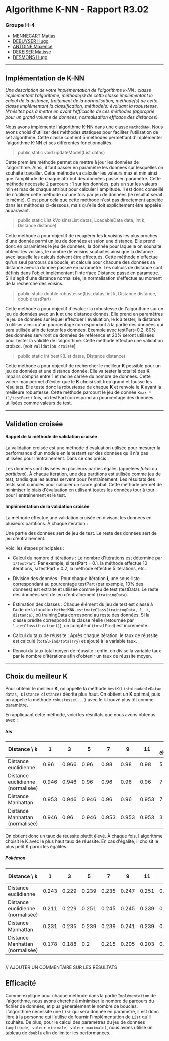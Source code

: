 # Algorithme K-NN - Rapport R3.02

### Groupe H-4

-  [MENNECART Matias](mailto:matias.mennecart.etu@univ-lille.fr)
-  [DEBUYSER Hugo](mailto:hugo.debuyser.etu@univ-lille.fr)
-  [ANTOINE Maxence](mailto:maxence.antoine.etu@univ-lille.fr)
-  [DEKEISER Matisse](mailto:matisse.dekeiser.etu@univ-lille.fr)
-  [DESMONS Hugo](mailto:hugo.desmons.etu@univ-lille.fr)

---

## Implémentation de K-NN

*Une description de votre implémentation de l’algorithme k-NN : classe implémentant l’algorithme, méthode(s) de cette classe implémentant le calcul de la distance, traitement de la normalisation, méthode(s) de cette classe implémentant la classification, méthode(s) évaluant la robustesse. N’hésitez
pas à mettre en avant l’efficacité de ces méthodes (approprié pour un grand volume de données, normalisation
efficace des distances).*

Nous avons implémenté l'algorithme K-NN dans une classe `MethodKNN`. Nous avons choisi d'utiliser des méthodes statiques pour faciliter l'utilisation de cet algorithme.
Cette classe contient 5 méthodes permettant d'implémenter l'algorithme K-NN et ses différentes fonctionnalités.

> public static void updateModel(List<LoadableData> datas)

Cette première méthode permet de mettre à jour les données de l'algorithme. Ainsi, il faut passer en paramètre les données sur lesquelles on souhaite travailler.
Cette méthode va calculer les valeurs max et min ainsi que l'amplitude de chaque attribut des données passé en paramètre.
Cette méthode nécessite 2 parcours : 1 sur les données, puis un sur les valeurs min et max de chaque attribut pour calculer l'amplitude. Il est donc conseillé de n'utiliser cette méthode qu'une fois par jeu de données (le résultat serait le même).
C'est pour cela que cette méthode n'est pas directement appelée dans les méthodes ci-dessous, mais qu'elle doit explicitement être appelée auparavant.

> public static List<LoadableData> kVoisins(List<LoadableData> datas, LoadableData data, int k, Distance distance) 
 
Cette méthode a pour objectif de récupérer les **k** voisins les plus proches d'une donnée parmi un jeu de données et selon une distance.
Elle prend donc en paramètres le jeu de données, la donnée pour laquelle on souhaite obtenir les voisins, le nombre de voisins souhaités ainsi que la distance avec laquelle les calculs doivent être effectués.
Cette méthode n'effectue qu'un seul parcours de boucle, et calcule pour chacune des données sa distance avec la donnée passée en paramètre. Les calculs de distance sont définis dans l'objet implémentant l'interface Distance passé en paramètre.
S'il s'agit d'une distance normalisée, la normalisation s'effectue au moment de la recherche des voisins.

> public static double robustesse(List<LoadableData> datas, int k, Distance distance, double testPart)

Cette méthode a pour objectif d'évaluer la robustesse de l'algorithme sur un jeu de données avec un **k** et une distance donnés. Elle prend en paramètres le jeu de données sur lequel effectuer l'évaluation,
le **k** à tester, la distance à utiliser ainsi qu'un pourcentage correspondant à la partie des données qui sera utilisée afin de tester les données. Exemple avec testPart=0.2, 80% des données serviront de données de reférence et 20% seront utilisées pour tester la 
validité de l'algorithme. Cette méthode effectue une validation croisée. (voir `Validation croisée`)

> public static int bestK(List<LoadableData> datas, Distance distance)

Cette méthode a pour objectif de rechercher le meilleur **K** possible pour un jeu de données et une distance donnée.
Elle va tester la totalité des **K** impairs compris entre 1 et racine carrée du nombre de données. Cette valeur max permet d'éviter que le **K** choisi soit trop grand et
fausse les résultats. Elle teste donc la robustesse de chaque **K** et renvoie le **K** ayant la meilleure robustesse. Cette méthode parcourt le jeu de donnée `Kmax * (1/testPart)` fois, où testPart correspond au pourcentage des données utilisées comme valeurs de test.

---

## Validation croisée

#### Rappel de la méthode de validation croisée

La validation croisée est une méthode d'évaluation utilisée pour mesurer la performance d'un modèle en le testant sur des données qu'il n'a pas utilisées pour l'entraînement. Dans ce cas précis :

Les données sont divisées en plusieurs parties égales (appelées _folds_ ou _partitions_).
À chaque itération, une des partitions est utilisée comme jeu de test, tandis que les autres servent pour l'entraînement.
Les résultats des tests sont cumulés pour calculer un score global.
Cette méthode permet de minimiser le biais d'évaluation en utilisant toutes les données tour à tour pour l'entraînement et le test.

#### Implémentation de la validation croisée

La méthode effectue une validation croisée en divisant les données en plusieurs partitions. À chaque itération :

Une partie des données sert de jeu de test.
Le reste des données sert de jeu d'entraînement.

Voici les étapes principales :

- Calcul du nombre d'itérations :
Le nombre d'itérations est déterminé par
`1/testPart`. Par exemple, si testPart = 0.1, la méthode effectue 10 itérations, si testPart = 0.2, la méthode effectue 5 itérations, etc.

- Division des données :
Pour chaque itération **i**, une sous-liste correspondant au pourcentage testPart (par exemple, 10% des données) est extraite et utilisée comme jeu de test (testData).
Le reste des données sert de jeu d'entraînement (`trainingData`).

- Estimation des classes :
Chaque élément du jeu de test est classé à l’aide de la fonction `MethodKNN.estimateClass(trainingData, l, k, distance)`, où trainingData correspond au reste des données.
Si la classe prédite correspond à la classe réelle (retournée par `l.getClassification()`), un compteur (`totalFind`) est incrémenté.

- Calcul du taux de réussite :
Après chaque itération, le taux de réussite est calculé (`totalFind/totalTry`) et ajouté à la variable taux.
- Renvoi du taux total moyen de réussite : enfin, on divise la variable taux par le nombre d'itérations afin d'obtenir un taux de réussite moyen.
---

## Choix du meilleur K

Pour obtenir le meilleur **K**, on appelle la méthode `bestK(List<LoadableData> datas, Distance distance)` décrite plus haut. On obtient un **K** optimal, puis on appelle la méthode `robustesse(...)` avec le k trouvé plus tôt comme paramètre.

En appliquant cette méthode, voici les résultats que nous avons obtenus avec :

##### Iris

| Distance \ k                      | 1     | 3   | 5 | 7 | 9 | 11    | k choisi |
|-----------------------------------|-------|-------|-------|-------|-------|-------|----------|
| Distance euclidienne              | 0.96  | 0.966 | 0.96 | 0.98 | 0.98 | 0.98 | 5        |
| Distance euclidienne (normalisée) | 0.946 | 0.946 | 0.96 |  0.96  | 0.96 | 0.96 | 7        |
| Distance Manhattan                | 0.953 | 0.946 | 0.946 | 0.96 | 0.96 | 0.953 | 7        |
| Distance Manhattan (normalisée)   | 0.946 | 0.96 | 0.946 | 0.953 | 0.953 | 0.953 | 3        | 

On obtient donc un taux de réussite plutôt élevé. À chaque fois, l'algorithme choisit le K avec le plus haut taux de réussite. En cas d'égalité, il choisit le plus petit K parmi les égalités.

##### Pokémon

| Distance \ k                      | 1     | 3   | 5 | 7 | 9 | 11 |  13 | 15 | 17 | 19 | 21  | k choisi |
|-----------------------------------|-------|-------|-------|-------|-------|-------|----|----|----|----|----|----------|
| Distance euclidienne              | 0.243 | 0.229 | 0.239 | 0.235 | 0.247 | 0.251 | 0.237 | 0.225 | 0.215 | 0.205 | 0.2 | 11       |
| Distance euclidienne (normalisée) | 0.211 |  0.229 | 0.251 | 0.245 | 0.245 | 0.239 | 0.245 | 0.243 | 0.237 | 0.239 | 0.225 | 5        |
| Distance Manhattan                | 0.231 | 0.235 | 0.239 | 0.239 | 0.241 | 0.239 | 0.237 | 0.235 | 0.233 | 0.207 | 0.201 | 9        |
| Distance Manhattan (normalisée)   | 0.178 | 0.188 | 0.2 | 0.215 | 0.205 | 0.203 | 0.194 | 0.190 | 0.184 | 0.180 | 0.190 | 7        |
---

// AJOUTER UN COMMENTAIRE SUR LES RÉSULTATS

## Efficacité

Comme expliqué pour chaque méthode dans la partie `Implémentation` de l'algorithme, nous avons cherché à minimiser le nombre de parcours du fichier de données, et plus généralement le nombre de boucles.
L'algorithme nécessite une `List` qui sera donnée en paramètre, il est donc libre à la personne qui l'utilise de fournir l'implémentation de `List` qu'il souhaite. De plus, pour le calcul des paramètres du jeu de données 
`(amplitude, valeur minimale, valeur maximale)`, nous avons utilisé un tableau de `double` afin de limiter les performances.